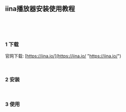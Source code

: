 ## iina播放器安装使用教程  

​    

​    

### 1 下载  

官网下载: [https://iina.io/](https://iina.io/ "https://iina.io/")  

​    

### 2 安装    

​    

### 3 使用  



